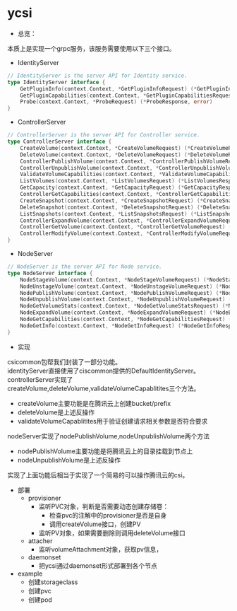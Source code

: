 # ycsi
- 总览：

本质上是实现一个grpc服务，该服务需要使用以下三个接口。

   - IdentityServer
```go
// IdentityServer is the server API for Identity service.
type IdentityServer interface {
	GetPluginInfo(context.Context, *GetPluginInfoRequest) (*GetPluginInfoResponse, error)
	GetPluginCapabilities(context.Context, *GetPluginCapabilitiesRequest) (*GetPluginCapabilitiesResponse, error)
	Probe(context.Context, *ProbeRequest) (*ProbeResponse, error)
}
```

   - ControllerServer
```go
// ControllerServer is the server API for Controller service.
type ControllerServer interface {
	CreateVolume(context.Context, *CreateVolumeRequest) (*CreateVolumeResponse, error)
	DeleteVolume(context.Context, *DeleteVolumeRequest) (*DeleteVolumeResponse, error)
	ControllerPublishVolume(context.Context, *ControllerPublishVolumeRequest) (*ControllerPublishVolumeResponse, error)
	ControllerUnpublishVolume(context.Context, *ControllerUnpublishVolumeRequest) (*ControllerUnpublishVolumeResponse, error)
	ValidateVolumeCapabilities(context.Context, *ValidateVolumeCapabilitiesRequest) (*ValidateVolumeCapabilitiesResponse, error)
	ListVolumes(context.Context, *ListVolumesRequest) (*ListVolumesResponse, error)
	GetCapacity(context.Context, *GetCapacityRequest) (*GetCapacityResponse, error)
	ControllerGetCapabilities(context.Context, *ControllerGetCapabilitiesRequest) (*ControllerGetCapabilitiesResponse, error)
	CreateSnapshot(context.Context, *CreateSnapshotRequest) (*CreateSnapshotResponse, error)
	DeleteSnapshot(context.Context, *DeleteSnapshotRequest) (*DeleteSnapshotResponse, error)
	ListSnapshots(context.Context, *ListSnapshotsRequest) (*ListSnapshotsResponse, error)
	ControllerExpandVolume(context.Context, *ControllerExpandVolumeRequest) (*ControllerExpandVolumeResponse, error)
	ControllerGetVolume(context.Context, *ControllerGetVolumeRequest) (*ControllerGetVolumeResponse, error)
	ControllerModifyVolume(context.Context, *ControllerModifyVolumeRequest) (*ControllerModifyVolumeResponse, error)
}
```

   - NodeServer
```go
// NodeServer is the server API for Node service.
type NodeServer interface {
	NodeStageVolume(context.Context, *NodeStageVolumeRequest) (*NodeStageVolumeResponse, error)
	NodeUnstageVolume(context.Context, *NodeUnstageVolumeRequest) (*NodeUnstageVolumeResponse, error)
	NodePublishVolume(context.Context, *NodePublishVolumeRequest) (*NodePublishVolumeResponse, error)
	NodeUnpublishVolume(context.Context, *NodeUnpublishVolumeRequest) (*NodeUnpublishVolumeResponse, error)
	NodeGetVolumeStats(context.Context, *NodeGetVolumeStatsRequest) (*NodeGetVolumeStatsResponse, error)
	NodeExpandVolume(context.Context, *NodeExpandVolumeRequest) (*NodeExpandVolumeResponse, error)
	NodeGetCapabilities(context.Context, *NodeGetCapabilitiesRequest) (*NodeGetCapabilitiesResponse, error)
	NodeGetInfo(context.Context, *NodeGetInfoRequest) (*NodeGetInfoResponse, error)
}
```

- 实现

csicommon包帮我们封装了一部分功能。<br />identityServer直接使用了ciscommon提供的DefaultIdentityServer。<br />controllerServer实现了createVolume,deleteVolume,validateVolumeCapablitites三个方法。

   - createVolume主要功能是在腾讯云上创建bucket/prefix
   - deleteVolume是上述反操作
   - validateVolumeCapablitites用于验证创建请求相关参数是否符合要求

nodeServer实现了nodePublishVolume,nodeUnpublishVolume两个方法

   - nodePublishVolume主要功能是将腾讯云上的目录挂载到节点上
   - nodeUnpublishVolume是上述反操作

实现了上面功能后相当于实现了一个简易的可以操作腾讯云的csi。

- 部署
   - provisioner
      - 监听PVC对象，判断是否需要动态创建存储卷：
         - 检查pvc的注解中的provisioner是否是自身
         - 调用createVolume接口，创建PV
      - 监听PV对象，如果需要删除则调用deleteVolume接口
   - attacher
      - 监听volumeAttachment对象，获取pv信息，
   - daemonset
      - 把ycsi通过daemonset形式部署到各个节点
- example
   - 创建storageclass
   - 创建pvc
   - 创建pod

